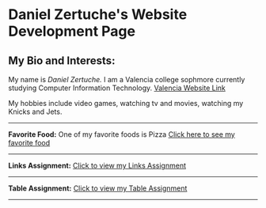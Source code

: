 
  <!doctype html>
  
<html>  
<head>
<title>  https://dzertuche.github.io/ </title>
</head>

<body>
<h1><strong> Daniel Zertuche's Website Development Page</strong></h1>
<h2>My Bio and Interests:</h2> 
<p>My name is <em>Daniel Zertuche.</em> I am a Valencia college sophmore currently studying Computer Information Technology. <a href="http://valenciacollege.edu/">Valencia Website Link</a></p>
<p>My hobbies include video games, watching tv and movies, watching my Knicks and Jets.</p><hr>
<p><strong>Favorite Food:</strong> One of my favorite foods is Pizza <a href="Favorite Food.html"> Click here to see my favorite food</a></p><hr>
<p><strong>Links Assignment:</strong> <a href="Links.html"> Click to view my Links Assignment</a></p><hr>
<p><strong>Table Assignment:</strong> <a href="Table.html"> Click to view my Table Assignment</a></p><hr>
</body>

</html> 
